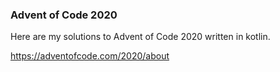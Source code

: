 ### Advent of Code 2020

Here are my solutions to Advent of Code 2020 written in kotlin.

https://adventofcode.com/2020/about

